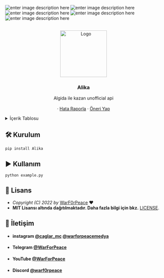 <div id="top"></div>

![enter image description here](https://img.shields.io/github/contributors/WarF0rPeace/Alika.svg?style=for-the-badge) ![enter image description here](https://img.shields.io/github/forks/WarF0rPeace/Alika.svg?style=for-the-badge) ![enter image description here](https://img.shields.io/github/stars/WarF0rPeace/Alika.svg?style=for-the-badge) ![enter image description here](https://img.shields.io/github/issues/WarF0rPeace/Alika.svg?style=for-the-badge) ![enter image description here](https://img.shields.io/github/license/WarF0rPeace/Alika.svg?style=for-the-badge)

<br />
<div align="center">
  <a href="https://github.com/WarF0rPeace/Alika">
    <img src="https://i.ibb.co/j3FTTYf/logo.png" alt="Logo" width="150" height="150">
  </a>

  <h3 align="center">Alika</h3>

  <p align="center">
    Algida ile kazan unofficial api
    <br />
   <br />
    ·
    <a href="https://github.com/WarF0rPeace/Alika/issues">Hata Raporla</a>
    ·
    <a href="https://github.com/WarF0rPeace/Alika/issues">Öneri Yap</a>
  </p>
</div>

<details>
  <summary>İçerik Tablosu</summary>
  <ol>
    <li><a href="#🛠 Kurulum">Kurulum</a></li>
    <li><a href="#▶ Kullanım">Kullanım</a></li>
    <li><a href="#📝 Lisans">Lisans</a></li>
    <li><a href="#💬 İletişim">İletişim</a></li>
     </ol>
</details>

## 🛠 Kurulum

```
pip install Alika
```

## ▶ Kullanım

```
python example.py
```


## 📝 Lisans

  * *Copyright (C) 2022 by* [WarF0rPeace](https://github.com/WarF0rPeace) ❤️️
  * **MIT Lisansı altında dağıtılmaktadır. Daha fazla bilgi için bkz.** [LICENSE](https://github.com/WarF0rPeace/Alika/blob/main/LICENSE).


## 💬 İletişim

* #### instagram [@caglar_mc](https://instagram.com/caglar_mc)  [@warforpeacemedya](https://instagram.com/warforpeacemedya)
* #### Telegram [@WarForPeace](https://t.me/WarForPeace)
* #### YouTube [@WarForPeace](https://www.youtube.com/c/WarForPeace_YT/)
* #### Discord [@warf0rpeace](https://discord.com/users/771644063207915540)
